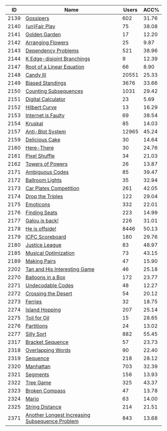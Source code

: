 | ID | Name | Users | ACC% |
|---|---|---|---|
| 2139 | [Gossipers](https://www.spoj.com/problems/GOSSIPER) | 602 | 31.76 |
| 2140 | [(un)Fair Play](https://www.spoj.com/problems/FAIRONOT) | 75 | 38.08 |
| 2141 | [Golden Garden](https://www.spoj.com/problems/GARDEN) | 17 | 12.20 |
| 2142 | [Arranging Flowers](https://www.spoj.com/problems/FLOWERS) | 25 | 9.87 |
| 2143 | [Dependency Problems](https://www.spoj.com/problems/DEPEND) | 521 | 38.96 |
| 2144 | [K Edge-disjoint Branchings](https://www.spoj.com/problems/FOREST) | 9 | 12.39 |
| 2147 | [Root of a Linear Equation](https://www.spoj.com/problems/ROOT) | 66 | 8.90 |
| 2148 | [Candy III](https://www.spoj.com/problems/CANDY3) | 20551 | 25.33 |
| 2149 | [Biased Standings](https://www.spoj.com/problems/BAISED) | 3676 | 33.66 |
| 2150 | [Counting Subsequences](https://www.spoj.com/problems/SUBSEQ) | 1031 | 29.42 |
| 2151 | [Digital Calculator](https://www.spoj.com/problems/CALCULAT) | 23 | 5.69 |
| 2152 | [Hilbert Curve](https://www.spoj.com/problems/FRACTAL) | 13 | 16.29 |
| 2153 | [Internet is Faulty](https://www.spoj.com/problems/IMATCH) | 69 | 38.54 |
| 2154 | [Kruskal](https://www.spoj.com/problems/KRUSKAL) | 85 | 14.03 |
| 2157 | [Anti-Blot System](https://www.spoj.com/problems/ABSYS) | 12965 | 45.24 |
| 2159 | [Delicious Cake](https://www.spoj.com/problems/CAKE3) | 30 | 14.64 |
| 2160 | [Here-There](https://www.spoj.com/problems/HERE) | 30 | 24.76 |
| 2161 | [Pixel Shuffle](https://www.spoj.com/problems/JPIX) | 34 | 21.03 |
| 2162 | [Towers of Powers](https://www.spoj.com/problems/TOWER) | 26 | 13.87 |
| 2171 | [Ambiguous Codes](https://www.spoj.com/problems/AMCODES) | 85 | 39.47 |
| 2172 | [Ballroom Lights](https://www.spoj.com/problems/BALLIGHT) | 35 | 32.94 |
| 2173 | [Car Plates Competition](https://www.spoj.com/problems/CPC) | 261 | 42.05 |
| 2174 | [Drop the Triples](https://www.spoj.com/problems/DTT) | 122 | 29.04 |
| 2175 | [Emoticons](https://www.spoj.com/problems/EMOTICON) | 332 | 22.01 |
| 2176 | [Finding Seats](https://www.spoj.com/problems/FSEATS) | 223 | 14.99 |
| 2177 | [Galou is back!](https://www.spoj.com/problems/GALOU) | 226 | 31.01 |
| 2178 | [He is offside!](https://www.spoj.com/problems/OFFSIDE) | 8446 | 50.13 |
| 2179 | [ICPC Scoreboard](https://www.spoj.com/problems/ICPCS) | 180 | 29.76 |
| 2180 | [Justice League](https://www.spoj.com/problems/JLEAGUE) | 83 | 48.97 |
| 2185 | [Musical Optimization](https://www.spoj.com/problems/MUSIC) | 73 | 43.15 |
| 2189 | [Making Pairs](https://www.spoj.com/problems/MKPAIRS) | 47 | 15.90 |
| 2202 | [Tan and His Interesting Game](https://www.spoj.com/problems/TAN1) | 46 | 25.18 |
| 2270 | [Balloons in a Box](https://www.spoj.com/problems/BALLOON) | 172 | 23.77 |
| 2271 | [Undecodable Codes](https://www.spoj.com/problems/UCODES) | 48 | 12.27 |
| 2272 | [Crossing the Desert](https://www.spoj.com/problems/DESERT) | 54 | 20.12 |
| 2273 | [Ferries](https://www.spoj.com/problems/FERRY) | 32 | 18.75 |
| 2274 | [Island Hopping](https://www.spoj.com/problems/ISLHOP) | 207 | 25.14 |
| 2275 | [Toil for Oil](https://www.spoj.com/problems/OIL) | 15 | 28.65 |
| 2276 | [Partitions](https://www.spoj.com/problems/RECTNG2) | 24 | 13.02 |
| 2277 | [Silly Sort](https://www.spoj.com/problems/SSORT) | 882 | 55.45 |
| 2317 | [Bracket Sequence](https://www.spoj.com/problems/LEXBRAC) | 57 | 23.73 |
| 2318 | [Overlapping Words](https://www.spoj.com/problems/WORDS) | 90 | 22.40 |
| 2319 | [Sequence](https://www.spoj.com/problems/BIGSEQ) | 218 | 28.12 |
| 2320 | [Manhattan](https://www.spoj.com/problems/DISTANCE) | 703 | 32.39 |
| 2321 | [Segments](https://www.spoj.com/problems/SEGMENTS) | 156 | 13.93 |
| 2322 | [Tree Game](https://www.spoj.com/problems/TREEGAME) | 325 | 43.37 |
| 2323 | [Broken Compass](https://www.spoj.com/problems/COMPASS) | 47 | 13.78 |
| 2324 | [Mario](https://www.spoj.com/problems/MARIOGAM) | 63 | 14.00 |
| 2325 | [String Distance](https://www.spoj.com/problems/STRDIST) | 214 | 21.51 |
| 2371 | [Another Longest Increasing Subsequence Problem](https://www.spoj.com/problems/LIS2) | 843 | 13.68 |

